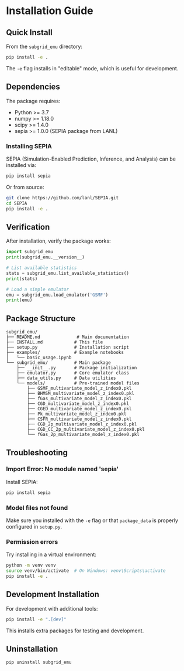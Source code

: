 # Installation Guide

## Quick Install

From the `subgrid_emu` directory:

```bash
pip install -e .
```

The `-e` flag installs in "editable" mode, which is useful for development.

## Dependencies

The package requires:
- Python >= 3.7
- numpy >= 1.18.0
- scipy >= 1.4.0
- sepia >= 1.0.0 (SEPIA package from LANL)

### Installing SEPIA

SEPIA (Simulation-Enabled Prediction, Inference, and Analysis) can be installed via:

```bash
pip install sepia
```

Or from source:
```bash
git clone https://github.com/lanl/SEPIA.git
cd SEPIA
pip install -e .
```

## Verification

After installation, verify the package works:

```python
import subgrid_emu
print(subgrid_emu.__version__)

# List available statistics
stats = subgrid_emu.list_available_statistics()
print(stats)

# Load a simple emulator
emu = subgrid_emu.load_emulator('GSMF')
print(emu)
```

## Package Structure

```
subgrid_emu/
├── README.md              # Main documentation
├── INSTALL.md            # This file
├── setup.py              # Installation script
├── examples/             # Example notebooks
│   └── basic_usage.ipynb
└── subgrid_emu/          # Main package
    ├── __init__.py       # Package initialization
    ├── emulator.py       # Core emulator class
    ├── data_utils.py     # Data utilities
    └── models/           # Pre-trained model files
        ├── GSMF_multivariate_model_z_index0.pkl
        ├── BHMSM_multivariate_model_z_index0.pkl
        ├── fGas_multivariate_model_z_index0.pkl
        ├── CGD_multivariate_model_z_index0.pkl
        ├── CGED_multivariate_model_z_index0.pkl
        ├── Pk_multivariate_model_z_index0.pkl
        ├── CSFR_multivariate_model_z_index0.pkl
        ├── CGD_2p_multivariate_model_z_index0.pkl
        ├── CGD_CC_2p_multivariate_model_z_index0.pkl
        └── fGas_2p_multivariate_model_z_index0.pkl
```

## Troubleshooting

### Import Error: No module named 'sepia'

Install SEPIA:
```bash
pip install sepia
```

### Model files not found

Make sure you installed with the `-e` flag or that `package_data` is properly configured in `setup.py`.

### Permission errors

Try installing in a virtual environment:
```bash
python -m venv venv
source venv/bin/activate  # On Windows: venv\Scripts\activate
pip install -e .
```

## Development Installation

For development with additional tools:

```bash
pip install -e ".[dev]"
```

This installs extra packages for testing and development.

## Uninstallation

```bash
pip uninstall subgrid_emu
